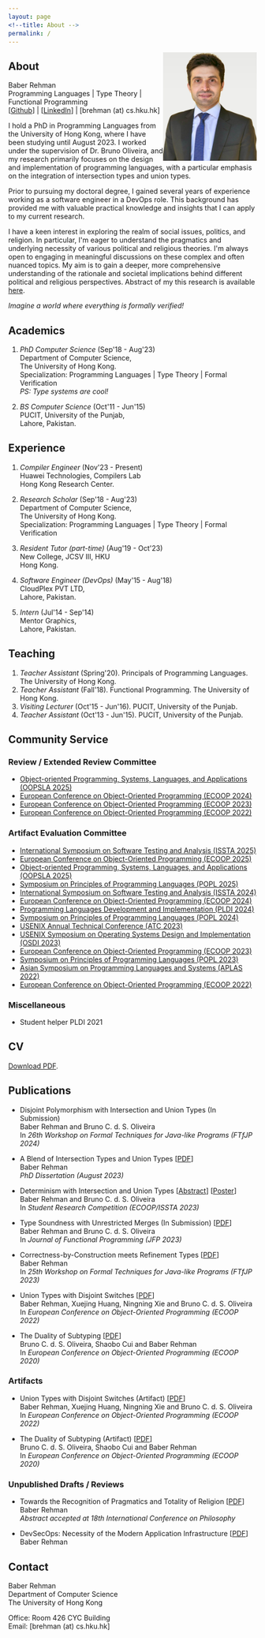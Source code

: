```yaml
---
layout: page
<!--title: About -->
permalink: /
---
```


<!--{% include image.html url="images/Baber.jpg" caption="" width="50" height="50" align="right" %} -->

<img src="images/baber.jpg" width="190" height="220" align="right" />

## About

Baber Rehman <br />
Programming Languages | Type Theory | Functional Programming <br />
[[Github](https://github.com/baberrehman/)] | [[LinkedIn](https://www.linkedin.com/in/baberrehman/)] | [brehman (at) cs.hku.hk]

I hold a PhD in Programming Languages from the University of Hong Kong, where I have been studying until August 2023. I worked under the supervision of Dr. Bruno Oliveira, and my research primarily focuses on the design and implementation of programming languages, with a particular emphasis on the integration of intersection types and union types.

Prior to pursuing my doctoral degree, I gained several years of experience working as a software engineer in a DevOps role. This background has provided me with valuable practical knowledge and insights that I can apply to my current research.

<!-- "Dynamic type is the weakening of union types to deal with heterogeneity." -->

I have a keen interest in exploring the realm of social issues, politics, and religion. In particular, I'm eager to understand the pragmatics and underlying necessity of various political and religious theories.
I'm always open to engaging in meaningful discussions on these complex and often nuanced topics. My aim is to gain a deeper, more comprehensive understanding of the rationale and societal implications behind different political and religious perspectives.
Abstract of my this research is available [here](files/totality_of_system.pdf).

<i> Imagine a world where everything is formally verified! </i>

## Academics

1. *PhD Computer Science* (Sep'18 - Aug'23) <br />
   Department of Computer Science, <br />
   The University of Hong Kong. <br />
   Specialization: Programming Languages | Type Theory | Formal Verification <br />
   *PS: Type systems are cool!*

2. *BS Computer Science* (Oct'11 - Jun'15) <br />
   PUCIT, University of the Punjab, <br />
   Lahore, Pakistan.

## Experience

1. *Compiler Engineer* (Nov'23 - Present) <br />
   Huawei Technologies, Compilers Lab <br />
   Hong Kong Research Center.

2. *Research Scholar* (Sep'18 - Aug'23) <br />
   Department of Computer Science, <br />
   The University of Hong Kong. <br />
   Specialization: Programming Languages | Type Theory | Formal Verification <br />

3. *Resident Tutor (part-time)* (Aug'19 - Oct'23) <br />
    New College, JCSV III, HKU <br />
    Hong Kong.
    
4. *Software Engineer (DevOps)* (May'15 - Aug'18) <br />
   CloudPlex PVT LTD, <br />
   Lahore, Pakistan.

5. *Intern* (Jul'14 - Sep'14) <br />
   Mentor Graphics, <br />
   Lahore, Pakistan. 

<!-- 2. *Junior Resident Tutor (part-time)* (Aug'19 - Dec'20) <br />
    New College, JCSV III, HKU <br />
    Hong Kong. -->

<!-- 3. *Senior Software Engineer (DevOps)* (May'17 - Aug'18) <br />
   CloudPlex PVT LTD, <br />
   Lahore, Pakistan. -->

## Teaching

1. *Teacher Assistant* (Spring'20). Principals of Programming Languages. The University of Hong Kong.
2. *Teacher Assistant* (Fall'18). Functional Programming. The University of Hong Kong.
3. *Visiting Lecturer* (Oct'15 - Jun'16). PUCIT, University of the Punjab.
4. *Teacher Assistant* (Oct'13 - Jun'15). PUCIT, University of the Punjab.

## Community Service

### Review / Extended Review Committee

* [Object-oriented Programming, Systems, Languages, and Applications (OOPSLA 2025)](https://2025.splashcon.org/)
* [European Conference on Object-Oriented Programming (ECOOP 2024)](https://2024.ecoop.org/)
* [European Conference on Object-Oriented Programming (ECOOP 2023)](https://2023.ecoop.org/)
* [European Conference on Object-Oriented Programming (ECOOP 2022)](https://2022.ecoop.org/)

### Artifact Evaluation Committee

* [International Symposium on Software Testing and Analysis (ISSTA 2025)](https://conf.researchr.org/home/issta-2025)
* [European Conference on Object-Oriented Programming (ECOOP 2025)](https://2025.ecoop.org/)
* [Object-oriented Programming, Systems, Languages, and Applications (OOPSLA 2025)](https://2025.splashcon.org/)
* [Symposium on Principles of Programming Languages (POPL 2025)](https://popl25.sigplan.org/)
* [International Symposium on Software Testing and Analysis (ISSTA 2024)](https://conf.researchr.org/home/issta-2024)
* [European Conference on Object-Oriented Programming (ECOOP 2024)](https://2024.ecoop.org/)
* [Programming Languages Development and Implementation (PLDI 2024)](https://pldi24.sigplan.org/)
* [Symposium on Principles of Programming Languages (POPL 2024)](https://popl24.sigplan.org/)
* [USENIX Annual Technical Conference (ATC 2023)](https://www.usenix.org/conference/atc23)
* [USENIX Symposium on Operating Systems Design and Implementation (OSDI 2023)](https://www.usenix.org/conference/osdi23)
* [European Conference on Object-Oriented Programming (ECOOP 2023)](https://2023.ecoop.org/)
* [Symposium on Principles of Programming Languages (POPL 2023)](https://popl23.sigplan.org/)
* [Asian Symposium on Programming Languages and Systems (APLAS 2022)](https://conf.researchr.org/home/aplas-2022)
* [European Conference on Object-Oriented Programming (ECOOP 2022)](https://2022.ecoop.org/)

### Miscellaneous

* Student helper PLDI 2021


<!--
## Conferences

1. International Conference on Functional Programming (Aug'19). <br />
   Berlin, Germany.
2. Oregon Programming Languages Summer School (Jun'19), University of Oregon. <br />
   Eugene, Oregon, United States.
-->

## CV

[Download PDF](files/baber_cv.pdf).

## Publications

* Disjoint Polymorphism with Intersection and Union Types (In Submission) <br />
Baber Rehman and Bruno C. d. S. Oliveira <br />
In <i>26th Workshop on Formal Techniques for Java-like Programs (FTfJP 2024)</i>

* A Blend of Intersection Types and Union Types
[[PDF](files/baber_thesis.pdf)] <br />
Baber Rehman <br />
<i>PhD Dissertation (August 2023)</i>

* Determinism with Intersection and Union Types
[[Abstract](files/paper_src_ecoop2023.pdf)] [[Poster](files/poster_src_ecoop2023.pdf)] <br />
Baber Rehman and Bruno C. d. S. Oliveira <br />
In <i>Student Research Competition (ECOOP/ISSTA 2023)</i>

* Type Soundness with Unrestricted Merges (In Submission)
[[PDF](files/jfp_23.pdf)] <br />
Baber Rehman and Bruno C. d. S. Oliveira <br />
In <i>Journal of Functional Programming (JFP 2023)</i>


* Correctness-by-Construction meets Refinement Types
[[PDF](https://conf.researchr.org/track/ecoop-issta-2023/FTfJP-2023#event-overview)] <br />
Baber Rehman <br />
In <i>25th Workshop on Formal Techniques for Java-like Programs (FTfJP 2023)</i>

* Union Types with Disjoint Switches
[[PDF](files/switches_ecoop2022.pdf)] <br />
Baber Rehman, Xuejing Huang, Ningning Xie and Bruno C. d. S. Oliveira <br />
In <i>European Conference on Object-Oriented Programming (ECOOP 2022)</i>

* The Duality of Subtyping
[[PDF](files/duo_ecoop2020.pdf)] <br />
Bruno C. d. S. Oliveira, Shaobo Cui and Baber Rehman <br />
In <i>European Conference on Object-Oriented Programming (ECOOP 2020)</i>

### Artifacts

* Union Types with Disjoint Switches (Artifact)
[[PDF](files/switches_ecoop2022_artifact.pdf)] <br />
Baber Rehman, Xuejing Huang, Ningning Xie and Bruno C. d. S. Oliveira <br />
In <i>European Conference on Object-Oriented Programming (ECOOP 2022)</i>

* The Duality of Subtyping (Artifact)
[[PDF](files/duo_ecoop2020_artifact.pdf)] <br />
Bruno C. d. S. Oliveira, Shaobo Cui and Baber Rehman <br />
In <i>European Conference on Object-Oriented Programming (ECOOP 2020)</i>

### Unpublished Drafts / Reviews

* Towards the Recognition of Pragmatics and Totality of Religion
[[PDF](files/totality_of_system.pdf)] <br />
Baber Rehman <br />
<i>Abstract accepted at 18th International Conference on Philosophy</i>

* DevSecOps: Necessity of the Modern Application Infrastructure
[[PDF](files/DevSecOps.pdf)] <br />
Baber Rehman


## Contact

Baber Rehman <br />
Department of Computer Science<br />
The University of Hong Kong<br />

Office: Room 426 CYC Building<br />
Email: [brehman (at) cs.hku.hk]
